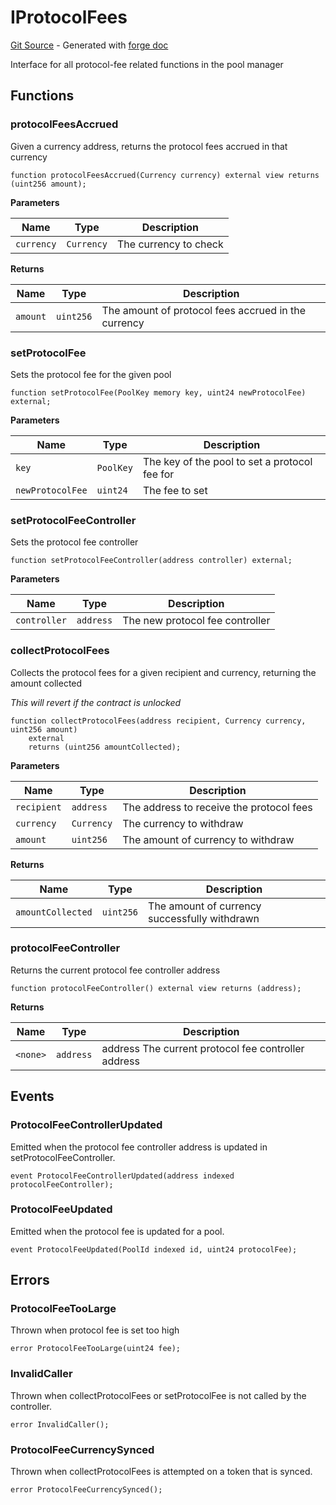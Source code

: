 # IProtocolFees
[Git Source](https://github.com/uniswap/v4-core/blob/80311e34080fee64b6fc6c916e9a51a437d0e482/src/interfaces/IProtocolFees.sol) - Generated with [forge doc](https://book.getfoundry.sh/reference/forge/forge-doc)

Interface for all protocol-fee related functions in the pool manager


## Functions
### protocolFeesAccrued

Given a currency address, returns the protocol fees accrued in that currency


```solidity
function protocolFeesAccrued(Currency currency) external view returns (uint256 amount);
```
**Parameters**

|Name|Type|Description|
|----|----|-----------|
|`currency`|`Currency`|The currency to check|

**Returns**

|Name|Type|Description|
|----|----|-----------|
|`amount`|`uint256`|The amount of protocol fees accrued in the currency|


### setProtocolFee

Sets the protocol fee for the given pool


```solidity
function setProtocolFee(PoolKey memory key, uint24 newProtocolFee) external;
```
**Parameters**

|Name|Type|Description|
|----|----|-----------|
|`key`|`PoolKey`|The key of the pool to set a protocol fee for|
|`newProtocolFee`|`uint24`|The fee to set|


### setProtocolFeeController

Sets the protocol fee controller


```solidity
function setProtocolFeeController(address controller) external;
```
**Parameters**

|Name|Type|Description|
|----|----|-----------|
|`controller`|`address`|The new protocol fee controller|


### collectProtocolFees

Collects the protocol fees for a given recipient and currency, returning the amount collected

*This will revert if the contract is unlocked*


```solidity
function collectProtocolFees(address recipient, Currency currency, uint256 amount)
    external
    returns (uint256 amountCollected);
```
**Parameters**

|Name|Type|Description|
|----|----|-----------|
|`recipient`|`address`|The address to receive the protocol fees|
|`currency`|`Currency`|The currency to withdraw|
|`amount`|`uint256`|The amount of currency to withdraw|

**Returns**

|Name|Type|Description|
|----|----|-----------|
|`amountCollected`|`uint256`|The amount of currency successfully withdrawn|


### protocolFeeController

Returns the current protocol fee controller address


```solidity
function protocolFeeController() external view returns (address);
```
**Returns**

|Name|Type|Description|
|----|----|-----------|
|`<none>`|`address`|address The current protocol fee controller address|


## Events
### ProtocolFeeControllerUpdated
Emitted when the protocol fee controller address is updated in setProtocolFeeController.


```solidity
event ProtocolFeeControllerUpdated(address indexed protocolFeeController);
```

### ProtocolFeeUpdated
Emitted when the protocol fee is updated for a pool.


```solidity
event ProtocolFeeUpdated(PoolId indexed id, uint24 protocolFee);
```

## Errors
### ProtocolFeeTooLarge
Thrown when protocol fee is set too high


```solidity
error ProtocolFeeTooLarge(uint24 fee);
```

### InvalidCaller
Thrown when collectProtocolFees or setProtocolFee is not called by the controller.


```solidity
error InvalidCaller();
```

### ProtocolFeeCurrencySynced
Thrown when collectProtocolFees is attempted on a token that is synced.


```solidity
error ProtocolFeeCurrencySynced();
```

